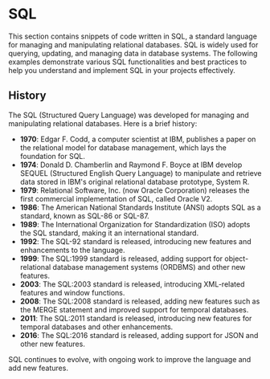 # SQL

This section contains snippets of code written in SQL, a standard language for managing and manipulating relational databases. SQL is widely used for querying, updating, and managing data in database systems. The following examples demonstrate various SQL functionalities and best practices to help you understand and implement SQL in your projects effectively.

## History

The SQL (Structured Query Language) was developed for managing and manipulating relational databases. Here is a brief history:

- **1970**: Edgar F. Codd, a computer scientist at IBM, publishes a paper on the relational model for database management, which lays the foundation for SQL.
- **1974**: Donald D. Chamberlin and Raymond F. Boyce at IBM develop SEQUEL (Structured English Query Language) to manipulate and retrieve data stored in IBM's original relational database prototype, System R.
- **1979**: Relational Software, Inc. (now Oracle Corporation) releases the first commercial implementation of SQL, called Oracle V2.
- **1986**: The American National Standards Institute (ANSI) adopts SQL as a standard, known as SQL-86 or SQL-87.
- **1989**: The International Organization for Standardization (ISO) adopts the SQL standard, making it an international standard.
- **1992**: The SQL-92 standard is released, introducing new features and enhancements to the language.
- **1999**: The SQL:1999 standard is released, adding support for object-relational database management systems (ORDBMS) and other new features.
- **2003**: The SQL:2003 standard is released, introducing XML-related features and window functions.
- **2008**: The SQL:2008 standard is released, adding new features such as the MERGE statement and improved support for temporal databases.
- **2011**: The SQL:2011 standard is released, introducing new features for temporal databases and other enhancements.
- **2016**: The SQL:2016 standard is released, adding support for JSON and other new features.

SQL continues to evolve, with ongoing work to improve the language and add new features.